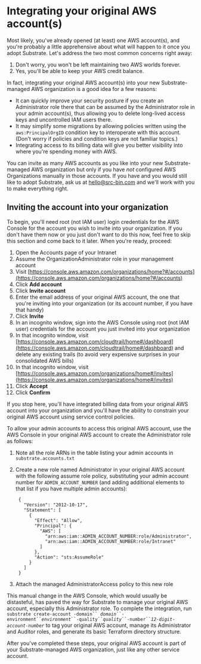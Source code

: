 # Integrating your original AWS account(s)

Most likely, you've already opened (at least) one AWS account(s), and you're probably a little apprehensive about what will happen to it once you adopt Substrate. Let's address the two most common concerns right away:

1. Don't worry, you won't be left maintaining two AWS worlds forever.
2. Yes, you'll be able to keep your AWS credit balance.

In fact, integrating your original AWS account(s) into your new Substrate-managed AWS organization is a good idea for a few reasons:

* It can quickly improve your security posture if you create an Administrator role there that can be assumed by the Administrator role in your admin account(s), thus allowing you to delete long-lived access keys and uncontrolled IAM users there.
* It may simplify some migrations by allowing policies written using the `aws:PrincipalOrgID` condition key to interoperate with this account. (Don't worry if policies and condition keys are not familiar topics.)
* Integrating access to its billing data will give you better visibility into where you're spending money with AWS.

You can invite as many AWS accounts as you like into your new Substrate-managed AWS organization but only if you have _not_ configured AWS Organizations manually in those accounts. If you have and you would still like to adopt Substrate, ask us at [hello@src-bin.com](mailto:hello@src-bin.com) and we'll work with you to make everything right.

## Inviting the account into your organization

To begin, you'll need root (not IAM user) login credentials for the AWS Console for the account you wish to invite into your organization. If you don't have them now or you just don't want to do this now, feel free to skip this section and come back to it later. When you're ready, proceed:

1. Open the Accounts page of your Intranet
2. Assume the OrganizationAdministrator role in your management account
3. Visit [https://console.aws.amazon.com/organizations/home?#/accounts](https://console.aws.amazon.com/organizations/home?#/accounts)
4. Click **Add account**
5. Click **Invite account**
6. Enter the email address of your original AWS account, the one that you're inviting into your organization (or its account number, if you have that handy)
7. Click **Invite**
8. In an incognito window, sign into the AWS Console using root (not IAM user) credentials for the account you just invited into your organization
9. In that incognito window, visit [https://console.aws.amazon.com/cloudtrail/home#/dashboard](https://console.aws.amazon.com/cloudtrail/home#/dashboard) and delete any existing trails (to avoid very expensive surprises in your consolidated AWS bills)
10. In that incognito window, visit [https://console.aws.amazon.com/organizations/home#/invites](https://console.aws.amazon.com/organizations/home#/invites)
11. Click **Accept**
12. Click **Confirm**

If you stop here, you'll have integrated billing data from your original AWS account into your organization and you'll have the ability to constrain your original AWS account using service control policies.

To allow your admin accounts to access this original AWS account, use the AWS Console in your original AWS account to create the Administrator role as follows:

1. Note all the role ARNs in the table listing your admin accounts in `substrate.accounts.txt`
2.  Create a new role named Administrator in your original AWS account with the following assume role policy, substituting your admin account number for `ADMIN_ACCOUNT_NUMBER` (and adding additional elements to that list if you have multiple admin accounts):

    ```
     {
       "Version": "2012-10-17",
       "Statement": [
         {
           "Effect": "Allow",
           "Principal": {
             "AWS": [
               "arn:aws:iam::ADMIN_ACCOUNT_NUMBER:role/Administrator",
               "arn:aws:iam::ADMIN_ACCOUNT_NUMBER:role/Intranet"
             ]
           },
           "Action": "sts:AssumeRole"
         }
       ]
     }
    ```
3. Attach the managed AdministratorAccess policy to this new role

This manual change in the AWS Console, which would usually be distasteful, has paved the way for Substrate to manage your original AWS account, especially this Administrator role. To complete the integration, run `substrate create-account -domain`` `_`domain`_` ``-environment`` `_`environment`_` ``-quality`` `_`quality`_` ``-number`` `_`12-digit-account-number`_ to tag your original AWS account, manage its Administrator and Auditor roles, and generate its basic Terraform directory structure.

After you've completed these steps, your original AWS account is part of your Substrate-managed AWS organization, just like any other service account.
